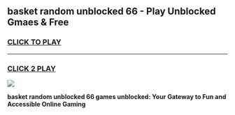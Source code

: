 
## basket random unblocked 66 - Play Unblocked Gmaes & Free
<h3>
<a href="https://news.freeplayer.one?title=basket_random_unblocked_66&ref=16F">CLICK TO PLAY</a></h3>
<hr>

<h3>
<a href="https://news.freeplayer.one?title=basket_random_unblocked_66&ref=16F">CLICK 2 PLAY</a>
  
</h3>

<a href="https://news.freeplayer.one?title=basket_random_unblocked_66&ref=16F/"><img src="https://clearcache.store/games.png"></a>


**basket random unblocked 66 games unblocked: Your Gateway to Fun and Accessible Online Gaming**
